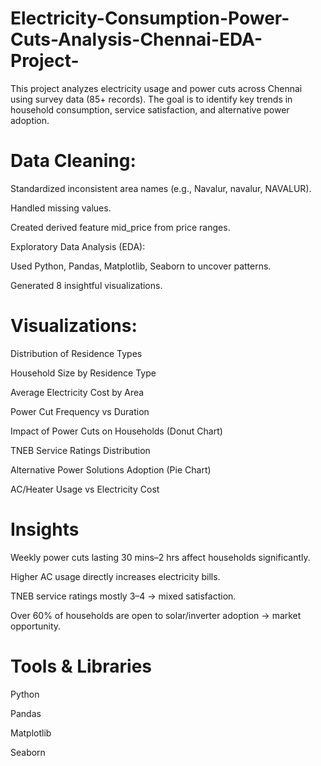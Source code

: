 # Electricity-Consumption-Power-Cuts-Analysis-Chennai-EDA-Project-
This project analyzes electricity usage and power cuts across Chennai using survey data (85+ records). The goal is to identify key trends in household consumption, service satisfaction, and alternative power adoption.


# Data Cleaning:

Standardized inconsistent area names (e.g., Navalur, navalur, NAVALUR).

Handled missing values.

Created derived feature mid_price from price ranges.

Exploratory Data Analysis (EDA):

Used Python, Pandas, Matplotlib, Seaborn to uncover patterns.

Generated 8 insightful visualizations.

# Visualizations:

Distribution of Residence Types

Household Size by Residence Type

Average Electricity Cost by Area

Power Cut Frequency vs Duration

Impact of Power Cuts on Households (Donut Chart)

TNEB Service Ratings Distribution

Alternative Power Solutions Adoption (Pie Chart)

AC/Heater Usage vs Electricity Cost

# Insights

Weekly power cuts lasting 30 mins–2 hrs affect households significantly.

Higher AC usage directly increases electricity bills.

TNEB service ratings mostly 3–4 → mixed satisfaction.

Over 60% of households are open to solar/inverter adoption → market opportunity.

# Tools & Libraries

Python

Pandas

Matplotlib

Seaborn
